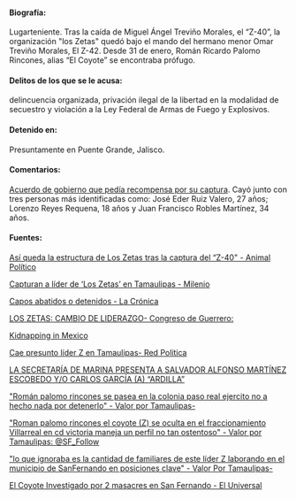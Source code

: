 #### **Biografía:**

Lugarteniente. Tras la caída de  Miguel Ángel Treviño Morales, el “Z-40”, la organización "los Zetas" quedó bajo el mando del hermano menor  Omar Treviño Morales, El Z-42.  Desde 31 de enero, Román Ricardo Palomo Rincones, alias “El Coyote” se encontraba prófugo.

#### **Delitos de los que se le acusa:**

delincuencia organizada, privación ilegal de la libertad en la modalidad de secuestro y violación a la Ley Federal de Armas de Fuego y Explosivos.

#### **Detenido en:**

Presuntamente en Puente Grande, Jalisco.

#### **Comentarios:**

[Acuerdo de gobierno que pedía recompensa por su captura](http://www.pgr.gob.mx/Normatec/Documentos/a-38-11.pdf). 
Cayó junto con tres personas más identificadas como:  José Eder Ruiz Valero, 27 años; Lorenzo Reyes Requena, 18 años y Juan Francisco Robles Martínez, 34 años. 

#### **Fuentes:**

[Así queda la estructura de Los Zetas tras la captura del “Z-40" - Animal Político](http://www.animalpolitico.com/2013/07/asi-queda-la-estructura-de-los-zetas-tras-la-captura-del-40/)


[Capturan a líder de ‘Los Zetas’ en Tamaulipas - Milenio](http://www.milenio.com/policia/Capturan-lider-Zetas-Tamaulipas_0_141585981.html) 

[Capos abatidos o detenidos - La Crónica](http://www.lacronica.com/EdicionDigital/Ediciones/20131220/PDFS/General_35.pdf) 

[LOS ZETAS: CAMBIO DE LIDERAZGO- Congreso de Guerrero:](http://congresogro.gob.mx/files/Sintesis-2013/julio/17_de_julio_13_Columnas.pdf)

[Kidnapping in Mexico](http://www.robertsonryan.com/wp-content/uploads/2012/07/Monthly-kidnap-news-Oct13.pdf)  

[Cae presunto líder Z en Tamaulipas- Red Política](http://www.redpolitica.mx/nacion/cae-presunto-lider-zeta-el-tamaulipas)	

[LA SECRETARÍA DE MARINA PRESENTA A SALVADOR ALFONSO MARTÍNEZ ESCOBEDO  Y/O CARLOS GARCÍA (A) “ARDILLA”](http://www.redpolitica.mx/nacion/cae-presunto-lider-zeta-el-tamaulipas)

["Román palomo rincones se pasea en la colonia paso real ejercito no a hecho nada por detenerlo" - Valor por Tamaulipas-](https://www.facebook.com/ValorPorTamaulipas/posts/313015338807811) 

["Roman palomo rincones el coyote (Z) se oculta en el fraccionamiento Villarreal en cd victoria maneja un perfil no tan ostentoso" - Valor por Tamaulipas: @SF_Follow](https://www.facebook.com/ValorPorTamaulipas/posts/388438314598846) 

["lo que ignoraba es la cantidad de familiares de este líder Z laborando en el municipio de SanFernando en posiciones clave" -  Valor Por Tamaulipas-](https://www.facebook.com/ValorPorTamaulipas/posts/297288440380501)  

[El Coyote Investigado por 2 masacres en San Fernando - El Universal](http://www.eluniversal.com.mx/nacion/184777.html) 

